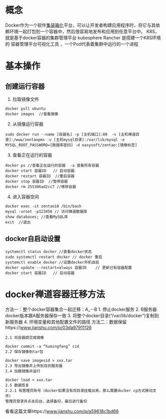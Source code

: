 # 概念
Docker作为一个软件[集装箱化](https://www.zhihu.com/search?q=%E9%9B%86%E8%A3%85%E7%AE%B1%E5%8C%96&search_source=Entity&hybrid_search_source=Entity&hybrid_search_extra=%7B%22sourceType%22%3A%22answer%22%2C%22sourceId%22%3A2380144306%7D)平台，可以让开发者构建应用程序时，将它与其依赖环境一起打包到一个容器中，然后很容易地发布和应用到任意平台中。
K8S，就是基于docker容器的集群管理平台
kubesphere  Rancher 是搭建一个K8S环境的 容器管理平台可视化工具 ，一个Pod代表着集群中运行的一个进程
# 基本操作
## 创建运行容器
1. 拉取镜像文件
```
docker pull ubuntu
docker images  //查看镜像
```
2. 从镜像运行容器
```
sudo docker run --name [容器名] -p [主机端口]:80  -v [主机禅道目录]:/www/zentaopms -v [主机mysql目录]:/var/lib/mysql -e MYSQL_ROOT_PASSWORD=[数据库密码] -d easysoft/zentao:[镜像标签]
```
3. 查看正在运行的容器
```
docker ps //查看正在运行的容器  -a 查看所有容器
docker start 容器ID   // 启动容器
docker restart 容器ID  //重启容器
docker stop 容器ID  //暂停容器
docker rm 255306ad2cc7 //移除容器
```
4. 进入容器空间
```
docker exec -it zentao18 /bin/bash
mysql -uroot -p123456 // 访问禅道数据库
show databases; //查看MySQL库
exit  //退出
```

## docker自启动设置
```
systemctl status docker //查看docker状态
sudo systemctl restart docker // docker 重启
systemctl enable docker //设置docker开机自启 
docker update --restart=always 容器ID    // 更新已有容器配置
docker start 容器ID   // 启动容器
```



# docker禅道容器迁移方法
方法一：整个docker容器集合一起迁移：A_--B
	1. 停止docker服务
	2. B服务器docker版本跟A服务器保存一致
	3. 将整个docker目录(“/var/lib/docker”)复制到新服务器
	4. 环境变量和其他配置文件的路径
方法二：数据保留https://www.jianshu.com/p/03da97911126
```
2.1 将容器提交成镜像

docker commit -a “humingfeng” cid  
2.2 保存镜像到tar包

docker save imagesid > xxx.tar  
2.3 导出镜像并上传到目的服务器  
2.4 加载镜像并运行

docker load < xxx.tar  
2.5 数据恢复  
2.2.1 有管理员账号（docker如果没有将目录挂载出来，那么需要docker cp方式移动文件）  
管理员登录并点击后台，选择备份，最后进行备份
```
看看这篇文章https://www.jianshu.com/p/a59618c1bd66